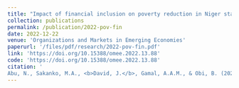 ```yaml
---
title: "Impact of financial inclusion on poverty reduction in Niger state, Nigeria"
collection: publications
permalink: /publication/2022-pov-fin
date: 2022-12-22
venue: 'Organizations and Markets in Emerging Economies'
paperurl: '/files/pdf/research/2022-pov-fin.pdf'
link: 'https://doi.org/10.15388/omee.2022.13.88'
code: 'https://doi.org/10.15388/omee.2022.13.88'
citation: '
Abu, N., Sakanko, M.A., <b>David, J.</b>, Gamal, A.A.M., & Obi, B. (2022). &quot; Impact of financial inclusion on poverty reduction in Niger state, Nigeria.&quot; <i>Organizations and Markets in Emerging Economies</i> <i>13</i>(2), 89-105. doi:10.15388/omee.2022.13.88'
---
```


